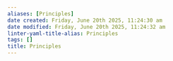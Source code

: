 ```yaml
---
aliases: [Principles]
date created: Friday, June 20th 2025, 11:24:30 am
date modified: Friday, June 20th 2025, 11:24:32 am
linter-yaml-title-alias: Principles
tags: []
title: Principles
---
```

